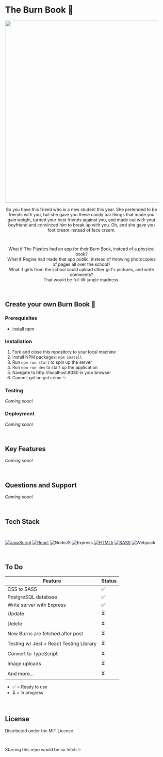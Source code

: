 # The Burn Book 💅

<div align="center">

<img src="https://assets3.thrillist.com/v1/image/2706672/1584x892/scale;webp=auto;jpeg_quality=60;progressive.jpg" width="600" >

<br>

So you have this friend who is a new student this year. She pretended to be friends with you, but she gave you these candy bar things that made you gain weight, turned your best friends against you, and made out with your boyfriend and convinced him to break up with you. Oh, and she gave you foot cream instead of face cream.

<br>

What if The Plastics had an app for their Burn Book, instead of a physical book? <br> What if Regina had made that app public, instead of throwing photocopies of pages all over the school? <br> What if girls from the school could upload other girl's pictures, and write comments? <br> That would be full tilt jungle madness.

</div>

<br>

## Create your own Burn Book 💅

### Prerequisites

- [Install npm](https://docs.npmjs.com/downloading-and-installing-node-js-and-npm)

### Installation

1. Fork and close this repository to your local machine
2. Install NPM packages: `npm install`
3. Run `npm run start` to spin up the server
4. Run `npm run dev` to start up the application
5. Navigate to http://localhost:8080 in your browser
6. Commit girl on girl crime ✨

### Testing

_Coming soon_!

### Deployment

_Coming soon_!

<br>

## Key Features

_Coming soon_!

<br>

## Questions and Support

_Coming soon_!

<br>

## Tech Stack

<br>

[![JavaScript][JavaScript]][JavaScript-url] [![React][React.js]][React-url] ![NodeJS](https://img.shields.io/badge/node.js-6DA55F?style=for-the-badge&logo=node.js&logoColor=white) ![Express](https://img.shields.io/badge/Express.js-000000?style=for-the-badge&logo=express&logoColor=white) [![HTML5][HTML5]][HTML5-url] [![SASS][SASS]][SASS-url] ![Webpack](https://img.shields.io/badge/webpack-%238DD6F9.svg?style=for-the-badge&logo=webpack&logoColor=black)

<br>

## To Do

| Feature                                 | Status |
| --------------------------------------- | ------ |
| CSS to SASS                             | ✅     |
| PostgreSQL database                     | ✅     |
| Write server with Express               | ✅     |
| Update                                  | ⏳     |
| Delete                                  | ⏳     |
| New Burns are fetched after post        | ⏳     |
| Testing w/ Jest + React Testing Library | ⏳     |
| Convert to TypeScript                   | ⏳     |
| Image uploads                           | ⏳     |
| And more...                             | ⏳     |

- ✅ = Ready to use
- ⏳ = In progress

<br>

## License

Distributed under the MIT License.

<br>

<!-- Logo Links -->

[React.js]: https://img.shields.io/badge/react-%2320232a.svg?style=for-the-badge&logo=react&logoColor=%2361DAFB
[React-url]: https://reactjs.org/
[JavaScript]: https://img.shields.io/badge/javascript-%23323330.svg?style=for-the-badge&logo=javascript&logoColor=%23F7DF1E
[JavaScript-url]: https://www.javascript.com/
[HTML5]: https://img.shields.io/badge/html5-%23E34F26.svg?style=for-the-badge&logo=html5&logoColor=white
[HTML5-url]: https://developer.mozilla.org/en-US/docs/Web/HTML/
[SASS]: https://img.shields.io/badge/SASS-hotpink.svg?style=for-the-badge&logo=SASS&logoColor=white
[SASS-url]: https://sass-lang.com/

Starring this repo would be so fetch ✨
